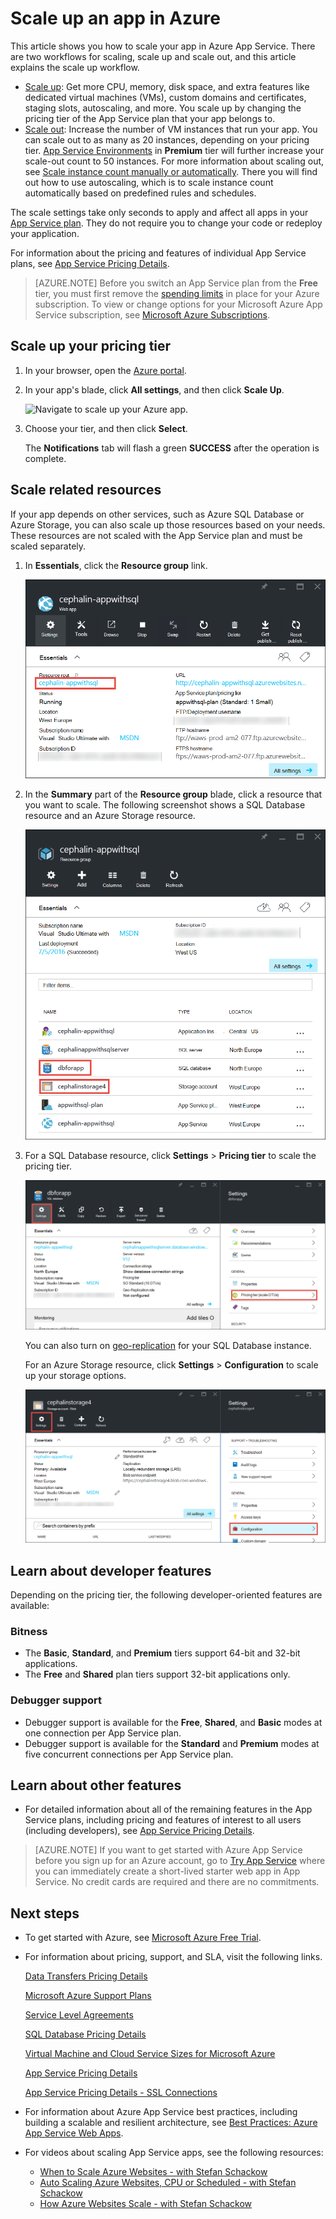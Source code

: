 <properties
    pageTitle="Scale up an app in Azure | Microsoft Azure"
    description="Learn how to scale up an app in Azure App Service to add capacity and features."
    services="app-service"
    documentationCenter=""
    authors="cephalin"
    manager="wpickett"
    editor="mollybos"/>

<tags
    ms.service="app-service"
    ms.workload="na"
    ms.tgt_pltfrm="na"
    ms.devlang="na"
    ms.topic="article"
    ms.date="07/05/2016"
    ms.author="cephalin"/>

# <a name="scale-up-an-app-in-azure"></a>Scale up an app in Azure #

This article shows you how to scale your app in Azure App Service. There are two workflows for scaling, scale up and scale out, and this article explains the scale up workflow.

- [Scale up](https://en.wikipedia.org/wiki/Scalability#Horizontal_and_vertical_scaling): Get more CPU, memory, disk space, and extra features like dedicated virtual machines (VMs), custom domains and certificates, staging slots, autoscaling, and more. You scale up by changing the pricing tier of the App Service plan that your app belongs to.
- [Scale out](https://en.wikipedia.org/wiki/Scalability#Horizontal_and_vertical_scaling): Increase the number of VM instances that run your app.
You can scale out to as many as 20 instances, depending on your pricing tier. [App Service Environments](../app-service/app-service-app-service-environments-readme.md) in **Premium** tier will further increase your scale-out count to 50 instances. For more information about scaling out, see [Scale instance count manually or automatically](../monitoring-and-diagnostics/insights-how-to-scale.md). There you will find out how to use autoscaling, which is to scale instance count automatically based on predefined rules and schedules.

The scale settings take only seconds to apply and affect all apps in your [App Service plan](../app-service/azure-web-sites-web-hosting-plans-in-depth-overview.md).
They do not require you to change your code or redeploy your application.

For information about the pricing and features of individual App Service plans, see [App Service Pricing Details](/pricing/details/web-sites/).  

> [AZURE.NOTE] Before you switch an App Service plan from the **Free** tier, you must first remove the [spending limits](/pricing/spending-limits/) in place for your Azure subscription. To view or change options for your Microsoft Azure App Service subscription, see [Microsoft Azure Subscriptions][azuresubscriptions].

<a name="scalingsharedorbasic"></a>
<a name="scalingstandard"></a>

## <a name="scale-up-your-pricing-tier"></a>Scale up your pricing tier

1. In your browser, open the [Azure portal][portal].

2. In your app's blade, click **All settings**, and then click **Scale Up**.

    ![Navigate to scale up your Azure app.][ChooseWHP]

4. Choose your tier, and then click **Select**.

    The **Notifications** tab will flash a green **SUCCESS** after the operation is complete.

<a name="ScalingSQLServer"></a>
## <a name="scale-related-resources"></a>Scale related resources
If your app depends on other services, such as Azure SQL Database or Azure Storage, you can also scale up those resources based on your needs. These resources are not scaled with the App Service plan and must be scaled separately.

1. In **Essentials**, click the **Resource group** link.

    ![Scale up your Azure app's related resources](./media/web-sites-scale/RGEssentialsLink.png)

2. In the **Summary** part of the **Resource group** blade, click a resource that you want to scale. The following screenshot shows a SQL Database resource and an Azure Storage resource.

    ![Navigate to resource group blade to scale up your Azure app](./media/web-sites-scale/ResourceGroup.png)

3. For a SQL Database resource, click **Settings** > **Pricing tier** to scale the pricing tier.

    ![Scale up the SQL Database backend for your Azure app](./media/web-sites-scale/ScaleDatabase.png)

    You can also turn on [geo-replication](../sql-database/sql-database-geo-replication-overview.md) for your SQL Database instance.

    For an Azure Storage resource, click **Settings** > **Configuration** to scale up your storage options.

    ![Scale up the Azure Storage account used by your Azure app](./media/web-sites-scale/ScaleStorage.png)

<a name="devfeatures"></a>
## <a name="learn-about-developer-features"></a>Learn about developer features
Depending on the pricing tier, the following developer-oriented features are available:

### <a name="bitness"></a>Bitness ###

- The **Basic**, **Standard**, and **Premium** tiers support 64-bit and 32-bit applications.
- The **Free** and **Shared** plan tiers support 32-bit applications only.

### <a name="debugger-support"></a>Debugger support ###

- Debugger support is available for the **Free**, **Shared**, and **Basic** modes at one connection per App Service plan.
- Debugger support is available for the **Standard** and **Premium** modes at five concurrent connections per App Service plan.

<a name="OtherFeatures"></a>
## <a name="learn-about-other-features"></a>Learn about other features

- For detailed information about all of the remaining features in the App Service plans, including pricing and features of interest to all users (including developers), see [App Service Pricing Details](/pricing/details/web-sites/).

>[AZURE.NOTE] If you want to get started with Azure App Service before you sign up for an Azure account, go to [Try App Service](http://go.microsoft.com/fwlink/?LinkId=523751) where you can immediately create a short-lived starter web app in App Service. No credit cards are required and there are no commitments.

<a name="Next Steps"></a>
## <a name="next-steps"></a>Next steps

- To get started with Azure, see [Microsoft Azure Free Trial](/pricing/free-trial/).
- For information about pricing, support, and SLA, visit the following links.

    [Data Transfers Pricing Details](/pricing/details/data-transfers/)

    [Microsoft Azure Support Plans](/support/plans/)

    [Service Level Agreements](/support/legal/sla/)

    [SQL Database Pricing Details](/pricing/details/sql-database/)

    [Virtual Machine and Cloud Service Sizes for Microsoft Azure][vmsizes]

    [App Service Pricing Details](/pricing/details/app-service/)

    [App Service Pricing Details - SSL Connections](/pricing/details/web-sites/#ssl-connections)

- For information about Azure App Service best practices, including building a scalable and resilient architecture, see [Best Practices: Azure App Service Web Apps](http://blogs.msdn.com/b/windowsazure/archive/2014/02/10/best-practices-windows-azure-websites-waws.aspx).

- For videos about scaling App Service apps, see the following resources:

    - [When to Scale Azure Websites - with Stefan Schackow](/documentation/videos/azure-web-sites-free-vs-standard-scaling/)
    - [Auto Scaling Azure Websites, CPU or Scheduled - with Stefan Schackow](/documentation/videos/auto-scaling-azure-web-sites/)
    - [How Azure Websites Scale - with Stefan Schackow](/documentation/videos/how-azure-web-sites-scale/)


<!-- LINKS -->
[vmsizes]:/pricing/details/app-service/
[SQLaccountsbilling]:http://go.microsoft.com/fwlink/?LinkId=234930
[azuresubscriptions]:http://go.microsoft.com/fwlink/?LinkID=235288
[portal]: https://portal.azure.com/

<!-- IMAGES -->
[ChooseWHP]: ./media/web-sites-scale/scale1ChooseWHP.png
[ChooseBasicInstances]: ./media/web-sites-scale/scale2InstancesBasic.png
[SaveButton]: ./media/web-sites-scale/05SaveButton.png
[BasicComplete]: ./media/web-sites-scale/06BasicComplete.png
[ScaleStandard]: ./media/web-sites-scale/scale3InstancesStandard.png
[Autoscale]: ./media/web-sites-scale/scale4AutoScale.png
[SetTargetMetrics]: ./media/web-sites-scale/scale5AutoScaleTargetMetrics.png
[SetFirstRule]: ./media/web-sites-scale/scale6AutoScaleFirstRule.png
[SetSecondRule]: ./media/web-sites-scale/scale7AutoScaleSecondRule.png
[SetThirdRule]: ./media/web-sites-scale/scale8AutoScaleThirdRule.png
[SetRulesFinal]: ./media/web-sites-scale/scale9AutoScaleFinal.png
[ResourceGroup]: ./media/web-sites-scale/scale10ResourceGroup.png
[ScaleDatabase]: ./media/web-sites-scale/scale11SQLScale.png
[GeoReplication]: ./media/web-sites-scale/scale12SQLGeoReplication.png
